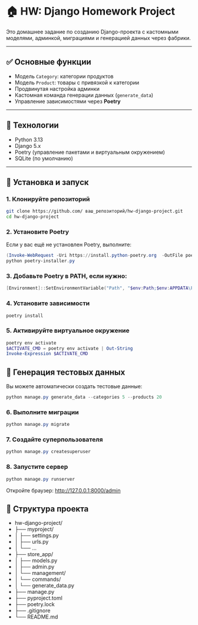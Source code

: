 # 🏠 HW: Django Homework Project

Это домашнее задание по созданию Django-проекта с кастомными моделями, админкой, миграциями и генерацией данных через фабрики.

---

## ✅ Основные функции

- Модель `Category`: категории продуктов
- Модель `Product`: товары с привязкой к категории
- Продвинутая настройка админки
- Кастомная команда генерации данных (`generate_data`)
- Управление зависимостями через **Poetry**

---

## 🧰 Технологии

- Python 3.13
- Django 5.x
- Poetry (управление пакетами и виртуальным окружением)
- SQLite (по умолчанию)

---

## 🚀 Установка и запуск

### 1. Клонируйте репозиторий

```bash
git clone https://github.com/ ваш_репозиторий/hw-django-project.git
cd hw-django-project
```
### 2. Установите Poetry
Если у вас ещё не установлен Poetry, выполните:

```powershell
(Invoke-WebRequest -Uri https://install.python-poetry.org  -OutFile poetry-installer.py)
python poetry-installer.py
```
### 3. Добавьте Poetry в PATH, если нужно:

```powershell
[Environment]::SetEnvironmentVariable("Path", "$env:Path;$env:APPDATA\Python\Python313\Scripts", "Machine")
```
### 4. Установите зависимости
```powershell
poetry install
```
### 5. Активируйте виртуальное окружение
```powershell
poetry env activate
$ACTIVATE_CMD = poetry env activate | Out-String
Invoke-Expression $ACTIVATE_CMD
```
## 🧬 Генерация тестовых данных
Вы можете автоматически создать тестовые данные:
```powershell
python manage.py generate_data --categories 5 --products 20
```
### 6. Выполните миграции
```powershell
python manage.py migrate
```
### 7. Создайте суперпользователя
```powershell
python manage.py createsuperuser
```
### 8. Запустите сервер
```powershell
python manage.py runserver
```
Откройте браузер: http://127.0.0.1:8000/admin

## 📁 Структура проекта
- hw-django-project/
- ├── myproject/            
- │   ├── settings.py
- │   ├── urls.py
- │   └── ...
- ├── store_app/            
- │   ├── models.py
- │   ├── admin.py
- │   └── management/       
- │       └── commands/
- │           └── generate_data.py
- ├── manage.py
- ├── pyproject.toml        
- ├── poetry.lock           
- ├── .gitignore            
- └── README.md             